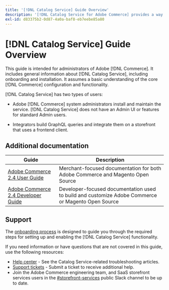 ```yaml
---
title: '[!DNL Catalog Service] Guide Overview'
description: '[!DNL Catalog Service for Adobe Commerce] provides a way to retrieve the contents of Product Display Pages and Product List Pages faster than the native Adobe Commerce GraphQL queries.'
exl-id: d83375b2-0d87-4a0a-baf8-eb7eebe85a80
---
```

# [!DNL Catalog Service] Guide Overview

This guide is intended for administrators of Adobe [!DNL Commerce]. It includes general information about [!DNL Catalog Service], including onboarding and installation. It assumes a basic understanding of the core [!DNL Commerce] configuration and functionality.

[!DNL Catalog Service] has two types of users:

*  Adobe [!DNL Commerce] system administrators install and maintain the service. [!DNL Catalog Service] does not have an Admin UI or features for standard Admin users.

*  Integrators build GraphQL queries and integrate them on a storefront that uses a frontend client.

## Additional documentation

| Guide | Description |
|------ | ----------- |
| [Adobe Commerce 2.4 User Guide](https://experienceleague.adobe.com/docs/commerce.html) | Merchant-focused documentation for both Adobe Commerce and Magento Open Source |
| [Adobe Commerce 2.4 Developer Guide](https://developer.adobe.com/commerce/docs) | Developer-focused documentation used to build and customize Adobe Commerce or Magento Open Source |

## Support

The [onboarding process](https://experienceleague.adobe.com/docs/commerce-merchant-services/catalog-service/installation.html) is designed to guide you through the required steps for setting up and enabling the [!DNL Catalog Service] functionality. 

If you need information or have questions that are not covered in this guide, use the following resources:

*  [Help center](https://support.magento.com/hc/en-us/search#q=catalog%20service&sort=relevancy) - See the Catalog Service-related troubleshooting articles.
*  [Support tickets](https://experienceleague.adobe.com/docs/commerce-knowledge-base/kb/help-center-guide/magento-help-center-user-guide.html?lang=en#submit-ticket) - Submit a ticket to receive additional help.
*  Join the Adobe Commerce engineering team, and SaaS storefront services users in the [#storefront-services](https://magentocommeng.slack.com/archives/C03HVPG8RS4) public Slack channel to be up to date.
